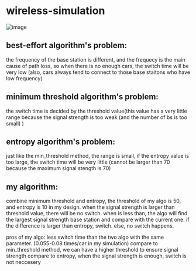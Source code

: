 # wireless-simulation

![image](https://user-images.githubusercontent.com/87366168/147909673-500ec7c8-ddeb-4e8e-abd7-e68fc46a997d.png)


## best-effort algorithm's problem:
  the frequency of the base station is different, and the frequecy is the main cause of path loss, so when there is no enough cars, the switch time will be very low (also, cars always tend to connect to those base staitons who have low frequency)

## minimum threshold algorithm's problem:
  the switch time is decided by the threshold value(this value has a very little range because the signal strength is too weak (and the number of bs is too small) )

## entropy algorithm's problem:
  just like the min_threshold method, the range is small, if the entropy value is too large, the switch time will be very little (cannot be larger than 70 because the maximum signal stength is 70)

## my algorithm:
  combine minimum threshold and entropy, the threshold of my algo is 50, and entropy is 10 in my design.
  when the signal strength is larger than threshold value, there will be no switch.
  when is less than, the algo will find the largest signal strength base station and compare with the current one.
    if the difference is larger than entropy, switch. else, no switch happens.

  pros of my algo: less switch time than the two algo with the same parameter.  (0.055-0.08 times/car in my simulation)
                   compare to min_threshold method, we can have a higher threshold to ensure signal strength
                   compare to entropy, when the signal strength is enough, switch is not neccesery
  
